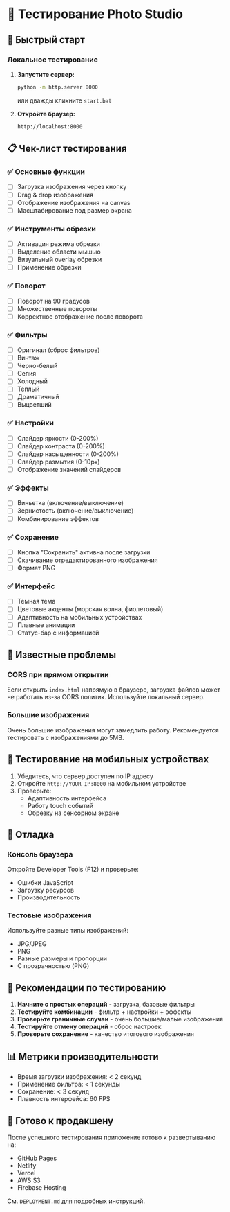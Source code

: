 # 🧪 Тестирование Photo Studio

## 🚀 Быстрый старт

### Локальное тестирование
1. **Запустите сервер:**
   ```bash
   python -m http.server 8000
   ```
   или дважды кликните `start.bat`

2. **Откройте браузер:**
   ```
   http://localhost:8000
   ```

## 📋 Чек-лист тестирования

### ✅ Основные функции
- [ ] Загрузка изображения через кнопку
- [ ] Drag & drop изображения
- [ ] Отображение изображения на canvas
- [ ] Масштабирование под размер экрана

### ✅ Инструменты обрезки
- [ ] Активация режима обрезки
- [ ] Выделение области мышью
- [ ] Визуальный overlay обрезки
- [ ] Применение обрезки

### ✅ Поворот
- [ ] Поворот на 90 градусов
- [ ] Множественные повороты
- [ ] Корректное отображение после поворота

### ✅ Фильтры
- [ ] Оригинал (сброс фильтров)
- [ ] Винтаж
- [ ] Черно-белый
- [ ] Сепия
- [ ] Холодный
- [ ] Теплый
- [ ] Драматичный
- [ ] Выцветший

### ✅ Настройки
- [ ] Слайдер яркости (0-200%)
- [ ] Слайдер контраста (0-200%)
- [ ] Слайдер насыщенности (0-200%)
- [ ] Слайдер размытия (0-10px)
- [ ] Отображение значений слайдеров

### ✅ Эффекты
- [ ] Виньетка (включение/выключение)
- [ ] Зернистость (включение/выключение)
- [ ] Комбинирование эффектов

### ✅ Сохранение
- [ ] Кнопка "Сохранить" активна после загрузки
- [ ] Скачивание отредактированного изображения
- [ ] Формат PNG

### ✅ Интерфейс
- [ ] Темная тема
- [ ] Цветовые акценты (морская волна, фиолетовый)
- [ ] Адаптивность на мобильных устройствах
- [ ] Плавные анимации
- [ ] Статус-бар с информацией

## 🐛 Известные проблемы

### CORS при прямом открытии
Если открыть `index.html` напрямую в браузере, загрузка файлов может не работать из-за CORS политик. Используйте локальный сервер.

### Большие изображения
Очень большие изображения могут замедлить работу. Рекомендуется тестировать с изображениями до 5MB.

## 📱 Тестирование на мобильных устройствах

1. Убедитесь, что сервер доступен по IP адресу
2. Откройте `http://YOUR_IP:8000` на мобильном устройстве
3. Проверьте:
   - Адаптивность интерфейса
   - Работу touch событий
   - Обрезку на сенсорном экране

## 🔧 Отладка

### Консоль браузера
Откройте Developer Tools (F12) и проверьте:
- Ошибки JavaScript
- Загрузку ресурсов
- Производительность

### Тестовые изображения
Используйте разные типы изображений:
- JPG/JPEG
- PNG
- Разные размеры и пропорции
- С прозрачностью (PNG)

## 🎯 Рекомендации по тестированию

1. **Начните с простых операций** - загрузка, базовые фильтры
2. **Тестируйте комбинации** - фильтр + настройки + эффекты
3. **Проверьте граничные случаи** - очень большие/малые изображения
4. **Тестируйте отмену операций** - сброс настроек
5. **Проверьте сохранение** - качество итогового изображения

## 📊 Метрики производительности

- Время загрузки изображения: < 2 секунд
- Применение фильтра: < 1 секунды
- Сохранение: < 3 секунд
- Плавность интерфейса: 60 FPS

## 🚀 Готово к продакшену

После успешного тестирования приложение готово к развертыванию на:
- GitHub Pages
- Netlify
- Vercel
- AWS S3
- Firebase Hosting

См. `DEPLOYMENT.md` для подробных инструкций. 